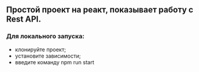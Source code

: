 ## Простой проект на реакт, показывает работу с Rest API.

### Для локального запуска:

- клонируйте проект;
- установите зависимости;
- введите команду npm run start
